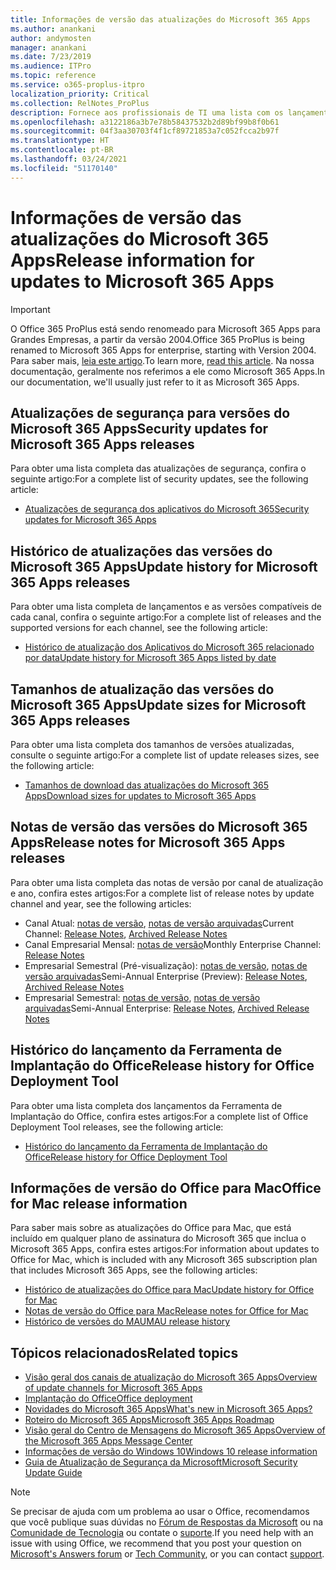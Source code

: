```yaml
---
title: Informações de versão das atualizações do Microsoft 365 Apps
ms.author: anankani
author: andymosten
manager: anankani
ms.date: 7/23/2019
ms.audience: ITPro
ms.topic: reference
ms.service: o365-proplus-itpro
localization_priority: Critical
ms.collection: RelNotes_ProPlus
description: Fornece aos profissionais de TI uma lista com os lançamentos mais recentes para o Microsoft 365 Apps para cada canal de atualização, e links para notas de versão e o histórico de atualizações
ms.openlocfilehash: a3122186a3b7e78b58437532b2d89bf99b8f0b61
ms.sourcegitcommit: 04f3aa30703f4f1cf89721853a7c052fcca2b97f
ms.translationtype: HT
ms.contentlocale: pt-BR
ms.lasthandoff: 03/24/2021
ms.locfileid: "51170140"
---
```

# <a name="release-information-for-updates-to-microsoft-365-apps"></a><span data-ttu-id="82b11-103">Informações de versão das atualizações do Microsoft 365 Apps</span><span class="sxs-lookup"><span data-stu-id="82b11-103">Release information for updates to Microsoft 365 Apps</span></span>


> [!IMPORTANT]
> <span data-ttu-id="82b11-104">O Office 365 ProPlus está sendo renomeado para Microsoft 365 Apps para Grandes Empresas, a partir da versão 2004.</span><span class="sxs-lookup"><span data-stu-id="82b11-104">Office 365 ProPlus is being renamed to Microsoft 365 Apps for enterprise, starting with Version 2004.</span></span> <span data-ttu-id="82b11-105">Para saber mais, [leia este artigo](/deployoffice/name-change).</span><span class="sxs-lookup"><span data-stu-id="82b11-105">To learn more, [read this article](/deployoffice/name-change).</span></span> <span data-ttu-id="82b11-106">Na nossa documentação, geralmente nos referimos a ele como Microsoft 365 Apps.</span><span class="sxs-lookup"><span data-stu-id="82b11-106">In our documentation, we'll usually just refer to it as Microsoft 365 Apps.</span></span>


## <a name="security-updates-for-microsoft-365-apps-releases"></a><span data-ttu-id="82b11-107">Atualizações de segurança para versões do Microsoft 365 Apps</span><span class="sxs-lookup"><span data-stu-id="82b11-107">Security updates for Microsoft 365 Apps releases</span></span>

<span data-ttu-id="82b11-108">Para obter uma lista completa das atualizações de segurança, confira o seguinte artigo:</span><span class="sxs-lookup"><span data-stu-id="82b11-108">For a complete list of security updates, see the following article:</span></span>
 - [<span data-ttu-id="82b11-109">Atualizações de segurança dos aplicativos do Microsoft 365</span><span class="sxs-lookup"><span data-stu-id="82b11-109">Security updates for Microsoft 365 Apps</span></span>](microsoft365-apps-security-updates.md)


## <a name="update-history-for-microsoft-365-apps-releases"></a><span data-ttu-id="82b11-110">Histórico de atualizações das versões do Microsoft 365 Apps</span><span class="sxs-lookup"><span data-stu-id="82b11-110">Update history for Microsoft 365 Apps releases</span></span>

<span data-ttu-id="82b11-111">Para obter uma lista completa de lançamentos e as versões compatíveis de cada canal, confira o seguinte artigo:</span><span class="sxs-lookup"><span data-stu-id="82b11-111">For a complete list of releases and the supported versions for each channel, see the following article:</span></span>

- [<span data-ttu-id="82b11-112">Histórico de atualização dos Aplicativos do Microsoft 365 relacionado por data</span><span class="sxs-lookup"><span data-stu-id="82b11-112">Update history for Microsoft 365 Apps listed by date</span></span>](update-history-microsoft365-apps-by-date.md)


 ## <a name="update-sizes-for-microsoft-365-apps-releases"></a><span data-ttu-id="82b11-113">Tamanhos de atualização das versões do Microsoft 365 Apps</span><span class="sxs-lookup"><span data-stu-id="82b11-113">Update sizes for Microsoft 365 Apps releases</span></span>

<span data-ttu-id="82b11-114">Para obter uma lista completa dos tamanhos de versões atualizadas, consulte o seguinte artigo:</span><span class="sxs-lookup"><span data-stu-id="82b11-114">For a complete list of update releases sizes, see the following article:</span></span>
 - [<span data-ttu-id="82b11-115">Tamanhos de download das atualizações do Microsoft 365 Apps</span><span class="sxs-lookup"><span data-stu-id="82b11-115">Download sizes for updates to Microsoft 365 Apps</span></span>](download-sizes-microsoft365-apps-updates.md)

## <a name="release-notes-for-microsoft-365-apps-releases"></a><span data-ttu-id="82b11-116">Notas de versão das versões do Microsoft 365 Apps</span><span class="sxs-lookup"><span data-stu-id="82b11-116">Release notes for Microsoft 365 Apps releases</span></span>

<span data-ttu-id="82b11-117">Para obter uma lista completa das notas de versão por canal de atualização e ano, confira estes artigos:</span><span class="sxs-lookup"><span data-stu-id="82b11-117">For a complete list of release notes by update channel and year, see the following articles:</span></span>
 - <span data-ttu-id="82b11-118">Canal Atual: [notas de versão](current-channel.md), [notas de versão arquivadas](monthly-channel-archived.md)</span><span class="sxs-lookup"><span data-stu-id="82b11-118">Current Channel: [Release Notes](current-channel.md), [Archived Release Notes](monthly-channel-archived.md)</span></span>
 - <span data-ttu-id="82b11-119">Canal Empresarial Mensal:  [notas de versão](monthly-enterprise-channel.md)</span><span class="sxs-lookup"><span data-stu-id="82b11-119">Monthly Enterprise Channel:  [Release Notes](monthly-enterprise-channel.md)</span></span>
 - <span data-ttu-id="82b11-120">Empresarial Semestral (Pré-visualização): [notas de versão](semi-annual-enterprise-channel-preview.md), [notas de versão arquivadas](semi-annual-enterprise-channel-preview-archived.md)</span><span class="sxs-lookup"><span data-stu-id="82b11-120">Semi-Annual Enterprise (Preview): [Release Notes](semi-annual-enterprise-channel-preview.md), [Archived Release Notes](semi-annual-enterprise-channel-preview-archived.md)</span></span>
 - <span data-ttu-id="82b11-121">Empresarial Semestral: [notas de versão](semi-annual-enterprise-channel.md), [notas de versão arquivadas](semi-annual-enterprise-channel-archived.md)</span><span class="sxs-lookup"><span data-stu-id="82b11-121">Semi-Annual Enterprise: [Release Notes](semi-annual-enterprise-channel.md), [Archived Release Notes](semi-annual-enterprise-channel-archived.md)</span></span>

 ## <a name="release-history-for-office-deployment-tool"></a><span data-ttu-id="82b11-122">Histórico do lançamento da Ferramenta de Implantação do Office</span><span class="sxs-lookup"><span data-stu-id="82b11-122">Release history for Office Deployment Tool</span></span>
 <span data-ttu-id="82b11-123">Para obter uma lista completa dos lançamentos da Ferramenta de Implantação do Office, confira estes artigos:</span><span class="sxs-lookup"><span data-stu-id="82b11-123">For a complete list of Office Deployment Tool releases, see the following article:</span></span>
 - [<span data-ttu-id="82b11-124">Histórico do lançamento da Ferramenta de Implantação do Office</span><span class="sxs-lookup"><span data-stu-id="82b11-124">Release history for Office Deployment Tool</span></span>](ODT-release-history.md)

## <a name="office-for-mac-release-information"></a><span data-ttu-id="82b11-125">Informações de versão do Office para Mac</span><span class="sxs-lookup"><span data-stu-id="82b11-125">Office for Mac release information</span></span>

<span data-ttu-id="82b11-126">Para saber mais sobre as atualizações do Office para Mac, que está incluído em qualquer plano de assinatura do Microsoft 365 que inclua o Microsoft 365 Apps, confira estes artigos:</span><span class="sxs-lookup"><span data-stu-id="82b11-126">For information about updates to Office for Mac, which is included with any Microsoft 365 subscription plan that includes Microsoft 365 Apps, see the following articles:</span></span>
 - [<span data-ttu-id="82b11-127">Histórico de atualizações do Office para Mac</span><span class="sxs-lookup"><span data-stu-id="82b11-127">Update history for Office for Mac</span></span>](update-history-office-for-mac.md)
 - [<span data-ttu-id="82b11-128">Notas de versão do Office para Mac</span><span class="sxs-lookup"><span data-stu-id="82b11-128">Release notes for Office for Mac</span></span>](release-notes-office-for-mac.md)
 - [<span data-ttu-id="82b11-129">Histórico de versões do MAU</span><span class="sxs-lookup"><span data-stu-id="82b11-129">MAU release history</span></span>](release-history-microsoft-autoupdate.md)


## <a name="related-topics"></a><span data-ttu-id="82b11-130">Tópicos relacionados</span><span class="sxs-lookup"><span data-stu-id="82b11-130">Related topics</span></span>

- [<span data-ttu-id="82b11-131">Visão geral dos canais de atualização do Microsoft 365 Apps</span><span class="sxs-lookup"><span data-stu-id="82b11-131">Overview of update channels for Microsoft 365 Apps</span></span>](/DeployOffice/overview-of-update-channels-for-office-365-proplus)
- [<span data-ttu-id="82b11-132">Implantação do Office</span><span class="sxs-lookup"><span data-stu-id="82b11-132">Office deployment</span></span>](/deployoffice/)
- [<span data-ttu-id="82b11-133">Novidades do Microsoft 365 Apps</span><span class="sxs-lookup"><span data-stu-id="82b11-133">What's new in Microsoft 365 Apps?</span></span>](https://support.office.com/article/95c8d81d-08ba-42c1-914f-bca4603e1426)
- [<span data-ttu-id="82b11-134">Roteiro do Microsoft 365 Apps</span><span class="sxs-lookup"><span data-stu-id="82b11-134">Microsoft 365 Apps Roadmap</span></span>](https://products.office.com/business/office-365-roadmap)
- [<span data-ttu-id="82b11-135">Visão geral do Centro de Mensagens do Microsoft 365 Apps</span><span class="sxs-lookup"><span data-stu-id="82b11-135">Overview of the Microsoft 365 Apps Message Center</span></span>](https://support.office.com/article/38fb3333-bfcc-4340-a37b-deda509c2093)
- [<span data-ttu-id="82b11-136">Informações de versão do Windows 10</span><span class="sxs-lookup"><span data-stu-id="82b11-136">Windows 10 release information</span></span>](/windows/release-health/release-information)
- [<span data-ttu-id="82b11-137">Guia de Atualização de Segurança da Microsoft</span><span class="sxs-lookup"><span data-stu-id="82b11-137">Microsoft Security Update Guide</span></span>](https://portal.msrc.microsoft.com/)

> [!NOTE]
> <span data-ttu-id="82b11-138">Se precisar de ajuda com um problema ao usar o Office, recomendamos que você publique suas dúvidas no [Fórum de Respostas da Microsoft](https://answers.microsoft.com/) ou na [Comunidade de Tecnologia](https://techcommunity.microsoft.com/) ou contate o [suporte](https://support.microsoft.com/contactus).</span><span class="sxs-lookup"><span data-stu-id="82b11-138">If you need help with an issue with using Office, we recommend that you post your question on [Microsoft's Answers forum](https://answers.microsoft.com/) or [Tech Community](https://techcommunity.microsoft.com/), or you can contact [support](https://support.microsoft.com/contactus).</span></span>